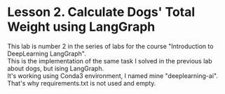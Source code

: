 # Lesson 2. Calculate Dogs' Total Weight using LangGraph

This lab is number 2 in the series of labs for the course "Introduction to DeepLearning LangGraph".  
This is the implementation of the same task I solved in the previous lab about dogs, but ising LangGraph.  
It's working using Conda3 environment, I named mine "deeplearning-ai".  
That's why requirements.txt is not used and empty.


